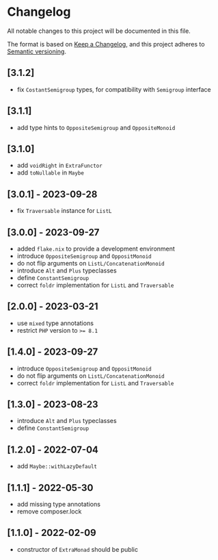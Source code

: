# Changelog

All notable changes to this project will be documented in this file.

The format is based on [Keep a Changelog](https://keepachangelog.com/en/1.0.0/),
and this project adheres to [Semantic versioning](http://semver.org/).

## [3.1.2]

- fix `CostantSemigroup` types, for compatibility with `Semigroup` interface

## [3.1.1]

- add type hints to `OppositeSemigroup` and `OppositeMonoid`

## [3.1.0]

- add `voidRight` in `ExtraFunctor`
- add `toNullable` in `Maybe`

## [3.0.1] - 2023-09-28

- fix `Traversable` instance for `ListL`

## [3.0.0] - 2023-09-27

- added `flake.nix` to provide a development environment
- introduce `OppositeSemigroup` and `OppositMonoid`
- do not flip arguments on `ListL/ConcatenationMonoid`
- introduce `Alt` and `Plus` typeclasses
- define `ConstantSemigroup`
- correct `foldr` implementation for `ListL` and `Traversable`

## [2.0.0] - 2023-03-21

- use `mixed` type annotations
- restrict `PHP` version to `>= 8.1`
## [1.4.0] - 2023-09-27

- introduce `OppositeSemigroup` and `OppositMonoid`
- do not flip arguments on `ListL/ConcatenationMonoid`
- correct `foldr` implementation for `ListL` and `Traversable`

## [1.3.0] - 2023-08-23

- introduce `Alt` and `Plus` typeclasses
- define `ConstantSemigroup`

## [1.2.0] - 2022-07-04

- add `Maybe::withLazyDefault`

## [1.1.1] - 2022-05-30

- add missing type annotations
- remove composer.lock

## [1.1.0] - 2022-02-09

- constructor of `ExtraMonad` should be public
